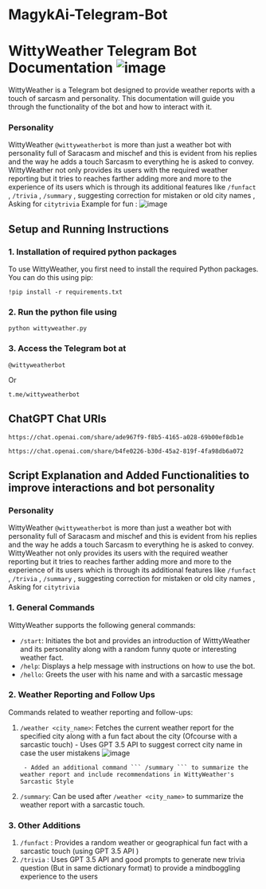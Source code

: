 # MagykAi-Telegram-Bot

# WittyWeather Telegram Bot Documentation   ![image](https://github.com/skillingshark/MagykAi-Telegram-Bot/assets/117962699/55008fb2-a134-4b3a-8eac-6badd10feb7b)


WittyWeather is a Telegram bot designed to provide weather reports with a touch of sarcasm and personality. This documentation will guide you through the functionality of the bot and how to interact with it.

### Personality 
WittyWeather ```@wittyweatherbot``` is more than just a weather bot with personality full of Saracasm and mischef and this is evident from his replies and the way he adds a touch Sarcasm to everything he is asked to convey. WittyWeather not only provides its users with the required weather reporting but it tries to reaches farther adding more and more to the experience of its users which is through its additional features like ```/funfact``` , ```/trivia``` , ```/summary``` , suggesting correction for mistaken or old city names , Asking for ```citytrivia```
Example for fun : ![image](https://github.com/skillingshark/MagykAi-Telegram-Bot/assets/117962699/bbca4622-1902-4c40-bcf4-06af6549ab3d)


## Setup and Running Instructions
### 1. Installation of required python packages

To use WittyWeather, you first need to install the required Python packages. You can do this using pip:
```
!pip install -r requirements.txt
```
### 2. Run the python file using 
```
python wittyweather.py
```
### 3. Access the Telegram bot at 
```
@wittyweatherbot
```
Or
```
t.me/wittyweatherbot
```

## ChatGPT Chat URls 
```
https://chat.openai.com/share/ade967f9-f8b5-4165-a028-69b00ef8db1e
```
```
https://chat.openai.com/share/b4fe0226-b30d-45a2-819f-4fa98db6a072
```
## Script Explanation and Added Functionalities to improve interactions and bot personality
### Personality 
WittyWeather ```@wittyweatherbot``` is more than just a weather bot with personality full of Saracasm and mischef and this is evident from his replies and the way he adds a touch Sarcasm to everything he is asked to convey. WittyWeather not only provides its users with the required weather reporting but it tries to reaches farther adding more and more to the experience of its users which is through its additional features like ```/funfact``` , ```/trivia``` , ```/summary``` , suggesting correction for mistaken or old city names , Asking for ```citytrivia``` 
### 1. General Commands
 WittyWeather supports the following general commands:

- ```/start```: Initiates the bot and provides an introduction of WitttyWeather and its personality along with a random funny quote or interesting weather fact.
- ```/help```: Displays a help message with instructions on how to use the bot.
- ```/hello```: Greets the user with his name and with a sarcastic message

### 2. Weather Reporting and Follow Ups
Commands related to weather reporting and follow-ups:

1. ``` /weather <city_name> ```: Fetches the current weather report for the specified city along with a fun fact about the city (Ofcourse with a sarcastic touch)
        - Uses GPT 3.5 API to suggest correct city name in case the user mistakens ![image](https://github.com/skillingshark/MagykAi-Telegram-Bot/assets/117962699/e3de4b48-9aac-4ca9-91d2-7b78821aa1e1)

        - Added an additional command ``` /summary ``` to summarize the weather report and include recommendations in WittyWeather's Sarcastic Style
2. ``` /summary ```: Can be used after ```/weather <city_name>```  to summarize the weather report with a sarcastic touch.


### 3. Other Additions
1.  ``` /funfact ``` : Provides a random weather or geographical fun fact with a sarcastic touch (using GPT 3.5 API )
2.  ``` /trivia ``` : Uses GPT 3.5 API and good prompts to generate new trivia question (But in same dictionary format) to provide a mindboggling experience to the users 
